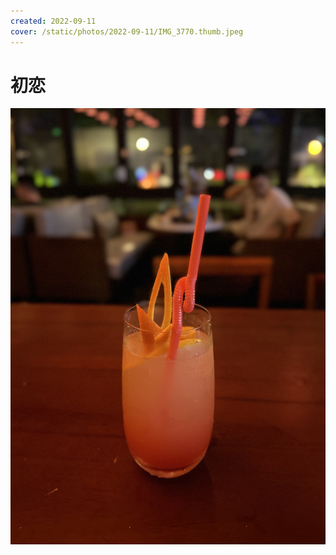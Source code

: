 ```yaml
---
created: 2022-09-11
cover: /static/photos/2022-09-11/IMG_3770.thumb.jpeg
---
```


# 初恋

![](/static/photos/2022-09-11/IMG_3770.jpeg)
